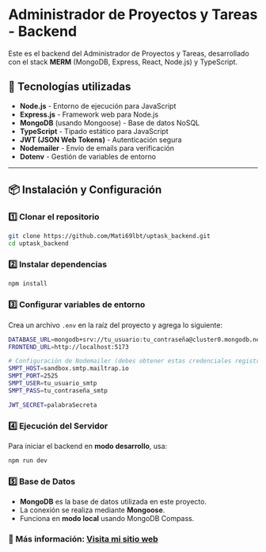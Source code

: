 # Administrador de Proyectos y Tareas - Backend

Este es el backend del Administrador de Proyectos y Tareas, desarrollado con el stack **MERM** (MongoDB, Express, React, Node.js) y TypeScript.

## 🚀 Tecnologías utilizadas

- **Node.js** - Entorno de ejecución para JavaScript
- **Express.js** - Framework web para Node.js
- **MongoDB** (usando Mongoose) - Base de datos NoSQL
- **TypeScript** - Tipado estático para JavaScript
- **JWT (JSON Web Tokens)** - Autenticación segura
- **Nodemailer** - Envío de emails para verificación
- **Dotenv** - Gestión de variables de entorno

---

## 📦 Instalación y Configuración

### 1️⃣ Clonar el repositorio
```bash
git clone https://github.com/Mati69lbt/uptask_backend.git
cd uptask_backend
```

### 2️⃣ Instalar dependencias

```bash
npm install
```

### 3️⃣ Configurar variables de entorno
Crea un archivo `.env` en la raíz del proyecto y agrega lo siguiente:

```bash
DATABASE_URL=mongodb+srv://tu_usuario:tu_contraseña@cluster0.mongodb.net/uptask_merm
FRONTEND_URL=http://localhost:5173

# Configuración de Nodemailer (debes obtener estas credenciales registrándote en Mailtrap u otro proveedor SMTP)
SMPT_HOST=sandbox.smtp.mailtrap.io
SMPT_PORT=2525
SMPT_USER=tu_usuario_smtp
SMPT_PASS=tu_contraseña_smtp

JWT_SECRET=palabraSecreta
```

### 4️⃣ Ejecución del Servidor

Para iniciar el backend en **modo desarrollo**, usa:

```bash
npm run dev
```

### 5️⃣ Base de Datos

- **MongoDB** es la base de datos utilizada en este proyecto.
- La conexión se realiza mediante **Mongoose**.
- Funciona en **modo local** usando MongoDB Compass.


### 📄 Más información: [Visita mi sitio web](https://mdelgado.netlify.app)

